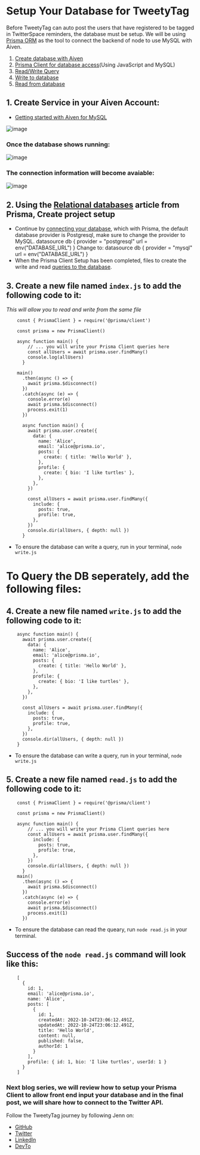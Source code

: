 # Setup Your Database for TweetyTag

Before TweetyTag can auto post the users that have registered to be tagged in TwitterSpace reminders, the database must be setup. We will be using [Prisma ORM](https://www.prisma.io/) as the tool to connect the backend of node to use MySQL with Aiven. 

1. [Create database with Aiven](https://github.com/jennjunod/aivenda/blob/main/README.md#1-create-service-in-your-aiven-account)
2. [Prisma Client for database access](https://github.com/jennjunod/aivenda/blob/main/README.md#2-using-the-relational-databases-article-from-prisma-create-project-setup)(Using JavaScript and MySQL)
3. [Read/Write Query](https://github.com/jennjunod/aivenda/blob/main/README.md#3-create-a-new-file-named-writejs-to-add-the-following-code-to-it)
4. [Write to database](https://github.com/jennjunod/aivenda/blob/main/README.md#3-create-a-new-file-named-writejs-to-add-the-following-code-to-it)
5. [Read from database](https://github.com/jennjunod/aivenda/blob/main/README.md#4-create-a-new-file-named-readjs-to-add-the-following-code-to-it)


## 1. Create Service in your Aiven Account:
* [Getting started with Aiven for MySQL](https://docs.aiven.io/docs/products/mysql/get-started.html#getting-started-with-aiven-for-mysql)

![image](https://user-images.githubusercontent.com/77285384/197628419-de00d95b-0503-42f2-bf8c-949b2ff51963.png)


### Once the database shows running:

![image](https://user-images.githubusercontent.com/77285384/197630786-571055ce-43c0-427e-b6f3-62b31eeefe45.png)


### The connection information will become avaiable:

![image](https://user-images.githubusercontent.com/77285384/197631205-0848f9f7-5052-4f8c-b26f-7111f63b5387.png)


## 2. Using the [Relational databases](https://www.prisma.io/docs/getting-started/setup-prisma/start-from-scratch/relational-databases-node-mysql) article from Prisma, Create project setup
* Continue by [connecting your database](https://www.prisma.io/docs/getting-started/setup-prisma/start-from-scratch/relational-databases/connect-your-database-node-mysql), which with Prisma, the default database provider is Postgresql, make sure to change the provider to MySQL.
    datasource db {
      provider = "postgresql"
      url      = env("DATABASE_URL")
    }
Change to: 
    datasource db {
      provider = "mysql"
      url      = env("DATABASE_URL")
    }
* When the Prisma Client Setup has been completed, files to create the write and read [queries to the database](https://www.prisma.io/docs/getting-started/setup-prisma/start-from-scratch/relational-databases/querying-the-database-node-mysql). 


## 3. Create a new file named `index.js` to add the following code to it:
*This will allow you to read and write from the same file*

        const { PrismaClient } = require('@prisma/client')

        const prisma = new PrismaClient()

        async function main() {
            // ... you will write your Prisma Client queries here
            const allUsers = await prisma.user.findMany()
            console.log(allUsers)
          }

        main()
          .then(async () => {
            await prisma.$disconnect()
          })
          .catch(async (e) => {
            console.error(e)
            await prisma.$disconnect()
            process.exit(1)
          })

          async function main() {
            await prisma.user.create({
              data: {
                name: 'Alice',
                email: 'alice@prisma.io',
                posts: {
                  create: { title: 'Hello World' },
                },
                profile: {
                  create: { bio: 'I like turtles' },
                },
              },
            })

            const allUsers = await prisma.user.findMany({
              include: {
                posts: true,
                profile: true,
              },
            })
            console.dir(allUsers, { depth: null })
          }
* To ensure the database can write a query, run in your terminal, `node write.js`

# To Query the DB seperately, add the following files: 

## 4. Create a new file named `write.js` to add the following code to it:

        async function main() {
          await prisma.user.create({
            data: {
              name: 'Alice',
              email: 'alice@prisma.io',
              posts: {
                create: { title: 'Hello World' },
              },
              profile: {
                create: { bio: 'I like turtles' },
              },
            },
          })

          const allUsers = await prisma.user.findMany({
            include: {
              posts: true,
              profile: true,
            },
          })
          console.dir(allUsers, { depth: null })
        }
* To ensure the database can write a query, run in your terminal, `node write.js`


## 5. Create a new file named `read.js` to add the following code to it:

        const { PrismaClient } = require('@prisma/client')

        const prisma = new PrismaClient()

        async function main() {
            // ... you will write your Prisma Client queries here
            const allUsers = await prisma.user.findMany({
              include: {
                posts: true,
                profile: true,
              },
            })
            console.dir(allUsers, { depth: null })
          }
        main()
          .then(async () => {
            await prisma.$disconnect()
          })
          .catch(async (e) => {
            console.error(e)
            await prisma.$disconnect()
            process.exit(1)
          })
          
          
* To ensure the database can read the queary, run `node read.js` in your terminal. 

## Success of the `node read.js` command will look like this:

        [
          {
            id: 1,
            email: 'alice@prisma.io',
            name: 'Alice',
            posts: [
              {
                id: 1,
                createdAt: 2022-10-24T23:06:12.491Z,
                updatedAt: 2022-10-24T23:06:12.491Z,
                title: 'Hello World',
                content: null,
                published: false,
                authorId: 1
              }
            ],
            profile: { id: 1, bio: 'I like turtles', userId: 1 }
          }
        ]

### Next blog series, we will review how to setup your Prisma Client to allow front end input your database and in the final post, we will share how to connect to the Twitter API. 

Follow the TweetyTag journey by following Jenn on:
- [GitHub](https://github.com/jennjunod)
- [Twitter](https://twitter.com/JennJunod)
- [LinkedIn](https://www.linkedin.com/in/jennjunod/)
- [DevTo](https://dev.to/jennjunod)
